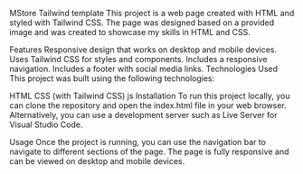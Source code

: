MStore Tailwind template
This project is a web page created with HTML and styled with Tailwind CSS. The page was designed based on a provided image and was created to showcase my skills in HTML and CSS.

Features
Responsive design that works on desktop and mobile devices.
Uses Tailwind CSS for styles and components.
Includes a responsive navigation.
Includes a footer with social media links.
Technologies Used
This project was built using the following technologies:

HTML
CSS (with Tailwind CSS)
js
Installation
To run this project locally, you can clone the repository and open the index.html file in your web browser. Alternatively, you can use a development server such as Live Server for Visual Studio Code.

Usage
Once the project is running, you can use the navigation bar to navigate to different sections of the page. The page is fully responsive and can be viewed on desktop and mobile devices.
